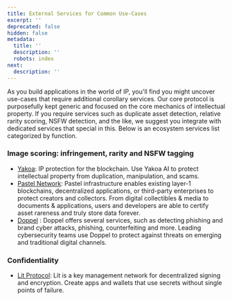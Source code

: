 ```yaml
---
title: External Services for Common Use-Cases
excerpt: ''
deprecated: false
hidden: false
metadata:
  title: ''
  description: ''
  robots: index
next:
  description: ''
---
```

As you build applications in the world of IP, you'll find you might uncover use-cases that require additional corollary services. Our core protocol is purposefully kept generic and focused on the core mechanics of intellectual property. If you require services such as duplicate asset detection, relative rarity scoring, NSFW detection, and the like, we suggest you integrate with dedicated services that special in this. Below is an ecosystem services list categorized by function.

### Image scoring: infringement, rarity and NSFW tagging

* [Yakoa](https://yakoa.io/): IP protection for the blockchain. Use Yakoa AI to protect intellectual property from duplication, manipulation, and scams. 
* [Pastel Network](https://pastel.network/): Pastel infrastructure enables existing layer-1 blockchains, decentralized applications, or third-party enterprises to protect creators and collectors. From digital collectibles & media to documents & applications, users and developers are able to certify asset rareness and truly store data forever.
* [Doppel](https://doppel.com) : Doppel offers several services, such as detecting phishing and brand cyber attacks, phishing, counterfeiting and more. Leading cybersecurity teams use Doppel to protect against threats on emerging and traditional digital channels.

### Confidentiality

* [Lit Protocol](https://litprotocol.com): Lit is a key management network for decentralized signing and encryption. Create apps and wallets that use secrets without single points of failure.
